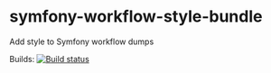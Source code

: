 # symfony-workflow-style-bundle

Add style to Symfony workflow dumps

Builds: 
[![Build status][Travis Master image]][Travis Master]

[Travis Master image]: https://travis-ci.org/alexislefebvre/SymfonyWorkflowStyleBundle.svg?branch=master
[Travis Master]: https://travis-ci.org/alexislefebvre/SymfonyWorkflowStyleBundle
